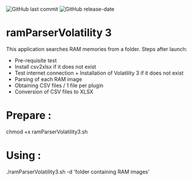 ![GitHub last commit](https://img.shields.io/github/last-commit/yakisyst3m/ramParserVolatility3/) 
![GitHub release-date](https://img.shields.io/github/release-date/yakisyst3m/ramParserVolatility3/)
#  ramParserVolatility 3
This application searches RAM memories from a folder.
Steps after launch:
- Pre-requisite test
- Install csv2xlsx if it does not exist
- Test internet connection + Installation of Volatility 3 if it does not exist
- Parsing of each RAM image
- Obtaining CSV files / 1 file per plugin
- Conversion of CSV files to XLSX

# Prepare :
chmod +x ramParserVolatility3.sh

# Using :
./ramParserVolatility3.sh -d 'folder containing RAM images'
